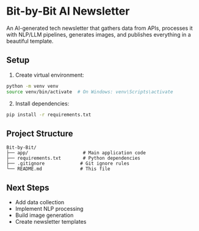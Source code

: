 # Bit-by-Bit AI Newsletter

An AI-generated tech newsletter that gathers data from APIs, processes it with NLP/LLM pipelines, generates images, and publishes everything in a beautiful template.

## Setup

1. Create virtual environment:
```bash
python -m venv venv
source venv/bin/activate  # On Windows: venv\Scripts\activate
```

2. Install dependencies:
```bash
pip install -r requirements.txt
```

## Project Structure

```
Bit-by-Bit/
├── app/                    # Main application code
├── requirements.txt        # Python dependencies
├── .gitignore             # Git ignore rules
└── README.md              # This file
```

## Next Steps

- Add data collection
- Implement NLP processing
- Build image generation
- Create newsletter templates
